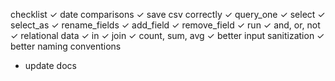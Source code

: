 checklist
✓ date comparisons
✓ save csv correctly
✓ query_one
✓ select
✓ select_as
✓ rename_fields
✓ add_field
✓ remove_field
✓ run
✓ and, or, not
✓ relational data
    ✓ in
    ✓ join
✓ count, sum, avg
✓ better input sanitization
✓ better naming conventions
- update docs